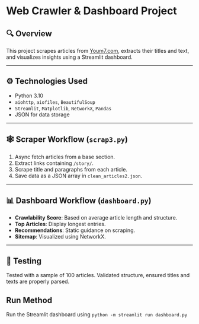 # Web Crawler & Dashboard Project

## 🔍 Overview

This project scrapes articles from [Youm7.com](https://www.youm7.com), extracts their titles and text, and visualizes insights using a Streamlit dashboard.

---

## ⚙️ Technologies Used

- Python 3.10
- `aiohttp`, `aiofiles`, `BeautifulSoup`
- `Streamlit`, `Matplotlib`, `NetworkX`, `Pandas`
- JSON for data storage

---

## 🕸️ Scraper Workflow (`scrap3.py`)

1. Async fetch articles from a base section.
2. Extract links containing `/story/`.
3. Scrape title and paragraphs from each article.
4. Save data as a JSON array in `clean_articles2.json`.

---

## 📊 Dashboard Workflow (`dashboard.py`)

- **Crawlability Score**: Based on average article length and structure.
- **Top Articles**: Display longest entries.
- **Recommendations**: Static guidance on scraping.
- **Sitemap**: Visualized using NetworkX.

---

## 🧪 Testing

Tested with a sample of 100 articles. Validated structure, ensured titles and texts are properly parsed.

## Run Method

Run the Streamlit dashboard using `python -m streamlit run dashboard.py`
